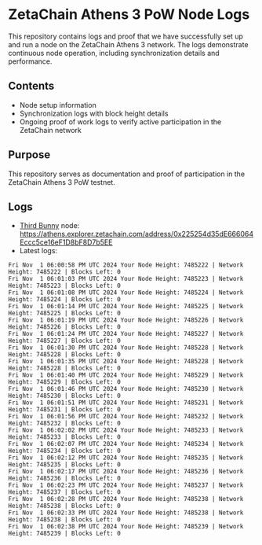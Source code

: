 # ZetaChain Athens 3 PoW Node Logs
This repository contains logs and proof that we have successfully set up and run a node on the ZetaChain Athens 3 network. The logs demonstrate continuous node operation, including synchronization details and performance.

## Contents
- Node setup information
- Synchronization logs with block height details
- Ongoing proof of work logs to verify active participation in the ZetaChain network

## Purpose
This repository serves as documentation and proof of participation in the ZetaChain Athens 3 PoW testnet.

## Logs

- [Third Bunny](https://thirdbunny.xyz/) node: https://athens.explorer.zetachain.com/address/0x225254d35dE666064Eccc5ce16eF1D8bF8D7b5EE
- Latest logs:
```
Fri Nov  1 06:00:58 PM UTC 2024 Your Node Height: 7485222 | Network Height: 7485222 | Blocks Left: 0
Fri Nov  1 06:01:03 PM UTC 2024 Your Node Height: 7485223 | Network Height: 7485223 | Blocks Left: 0
Fri Nov  1 06:01:08 PM UTC 2024 Your Node Height: 7485224 | Network Height: 7485224 | Blocks Left: 0
Fri Nov  1 06:01:14 PM UTC 2024 Your Node Height: 7485225 | Network Height: 7485225 | Blocks Left: 0
Fri Nov  1 06:01:19 PM UTC 2024 Your Node Height: 7485226 | Network Height: 7485226 | Blocks Left: 0
Fri Nov  1 06:01:24 PM UTC 2024 Your Node Height: 7485227 | Network Height: 7485227 | Blocks Left: 0
Fri Nov  1 06:01:30 PM UTC 2024 Your Node Height: 7485228 | Network Height: 7485228 | Blocks Left: 0
Fri Nov  1 06:01:35 PM UTC 2024 Your Node Height: 7485228 | Network Height: 7485228 | Blocks Left: 0
Fri Nov  1 06:01:40 PM UTC 2024 Your Node Height: 7485229 | Network Height: 7485229 | Blocks Left: 0
Fri Nov  1 06:01:46 PM UTC 2024 Your Node Height: 7485230 | Network Height: 7485230 | Blocks Left: 0
Fri Nov  1 06:01:51 PM UTC 2024 Your Node Height: 7485231 | Network Height: 7485231 | Blocks Left: 0
Fri Nov  1 06:01:56 PM UTC 2024 Your Node Height: 7485232 | Network Height: 7485232 | Blocks Left: 0
Fri Nov  1 06:02:02 PM UTC 2024 Your Node Height: 7485233 | Network Height: 7485233 | Blocks Left: 0
Fri Nov  1 06:02:07 PM UTC 2024 Your Node Height: 7485234 | Network Height: 7485234 | Blocks Left: 0
Fri Nov  1 06:02:12 PM UTC 2024 Your Node Height: 7485235 | Network Height: 7485235 | Blocks Left: 0
Fri Nov  1 06:02:17 PM UTC 2024 Your Node Height: 7485236 | Network Height: 7485236 | Blocks Left: 0
Fri Nov  1 06:02:23 PM UTC 2024 Your Node Height: 7485237 | Network Height: 7485237 | Blocks Left: 0
Fri Nov  1 06:02:28 PM UTC 2024 Your Node Height: 7485238 | Network Height: 7485238 | Blocks Left: 0
Fri Nov  1 06:02:33 PM UTC 2024 Your Node Height: 7485238 | Network Height: 7485238 | Blocks Left: 0
Fri Nov  1 06:02:38 PM UTC 2024 Your Node Height: 7485239 | Network Height: 7485239 | Blocks Left: 0
```
